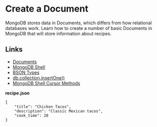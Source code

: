 # Create a Document

MongoDB stores data in Documents, which differs from how relational databases work. Learn how to create a number of basic Documents in MongoDB that will store information about recipes.

## Links

- [Documents](https://docs.mongodb.com/manual/core/document/)
- [MongoDB Shell](https://docs.mongodb.com/manual/mongo/)
- [BSON Types](https://docs.mongodb.com/manual/reference/bson-types/)
- [db.collection.insertOne()](https://docs.mongodb.com/manual/reference/method/db.collection.insertOne/)
- [MongoDB Shell Cursor Methods](https://docs.mongodb.com/manual/reference/method/db.collection.find/index.html#available-mongo-shell-cursor-methods)

**recipe.json**

```
{
    "title": "Chicken Tacos",
    "description": "Classic Mexican tacos",
    "cook_time": 20
}
```
